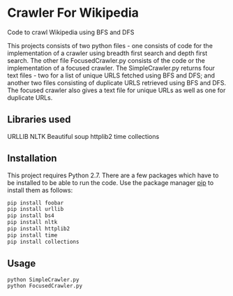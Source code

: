 # Crawler For Wikipedia
Code to crawl Wikipedia using BFS and DFS

This projects consists of two python files - one consists of code for the implementation of a crawler using breadth first search and depth first search. The other file FocusedCrawler.py consists of the code or the implementation of a focused crawler. The SimpleCrawler.py returns four text files - two for a list of unique URLS fetched using BFS and DFS; and another two files consisting of duplicate URLS retrieved using BFS and DFS. The focused crawler also gives a text file for unique URLs as well as one for duplicate URLs.

## Libraries used
URLLIB
NLTK
Beautiful soup
httplib2
time
collections

## Installation
 
This project requires Python 2.7. There are a few packages which have to be installed to be able to run the code. Use the package manager [pip](https://pip.pypa.io/en/stable/) to install them as follows:


```bash
pip install foobar
pip install urllib
pip install bs4 
pip install nltk
pip install httplib2
pip install time
pip install collections
```

## Usage

```bash
python SimpleCrawler.py
python FocusedCrawler.py
```

